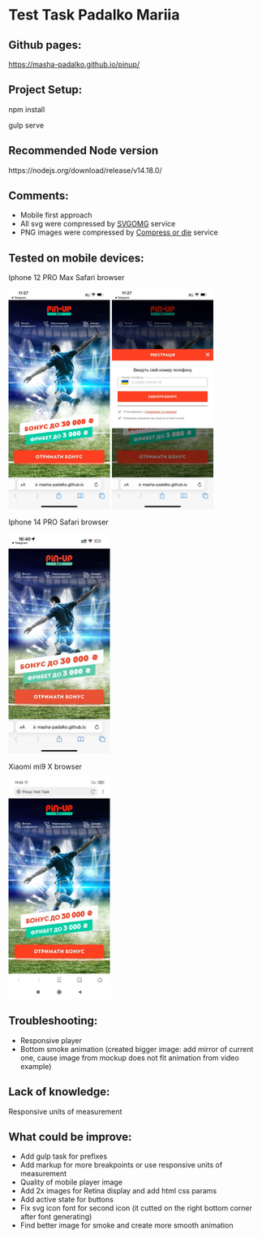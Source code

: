 <h1>Test Task Padalko Mariia</h1>

<h2>Github pages:</h2>
<a href="https://masha-padalko.github.io/pinup/" target="_blank">https://masha-padalko.github.io/pinup/</a>
<h2>Project Setup:</h2>
<p>npm install</p>
<p>gulp serve</p>
<h2>Recommended Node version</h2>
<p>https://nodejs.org/download/release/v14.18.0/</p>

<h2>Comments:</h2>
<ul>
<li>Mobile first approach</li>
<li>All svg were compressed by <a href="https://jakearchibald.github.io/svgomg/" target="_blank">SVGOMG</a> service</li>
<li>PNG images were compressed by <a href="https://compress-or-die.com/" target="_blank">Compress or die</a> service</li>
</ul>


<h2>Tested on mobile devices:</h2>
<p>Iphone 12 PRO Max Safari browser</p>
<img src="img/screenshots/iphone12_.jpg" width="200">
<img src="img/screenshots/iphone12.jpg" width="200">
<p>Iphone 14 PRO Safari browser</p>
<img src="img/screenshots/iphone14.jpg" width="200">
<p>Xiaomi mi9 X browser</p>
<img src="img/screenshots/android.jpg" width="200">

<h2>Troubleshooting:</h2>
<ul>
<li>Responsive player</li>
<li>Bottom smoke animation (created bigger image: add mirror of current one, cause image from mockup does not fit animation from video example)</li>
</ul>
<h2>Lack of knowledge:</h2>
<p>Responsive units of measurement</p>

<h2>What could be improve:</h2>
<ul>
<li>Add gulp task for prefixes</li>
<li>Add markup for more breakpoints or use responsive units of measurement</li>
<li>Quality of mobile player image</li>
<li>Add 2x images for Retina display and add html css params</li>
<li>Add active state for buttons</li>
<li>Fix svg icon font for second icon (it cutted on the right bottom corner after font generating)</li>
<li>Find better image for smoke and create more smooth animation</li>
</ul>


